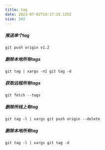 ```yaml
---
title: tag
date: 2023-07-02T14:17:19.135Z
size: 343
---
```

##### 推送单个tag
```shell
git push origin v1.2
```
##### 删除本地所有tags
```shell
git tag | xargs -n1 git tag -d
```
##### 获取远程所有tags
```shell
git fetch --tags
```
##### 删除所线上有tag
```shell
git tag -l | xargs git push origin --delete
```
##### 删除本地所有tag
```shell
git tag -l | xargs git tag -d
```
